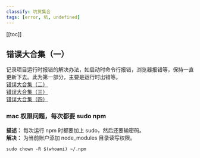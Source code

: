```yaml
---
classify: 坑货集合
tags: [error, 坑, undefined]
---
```


[[toc]]

## 错误大合集（一）

记录项目运行时报错的解决办法，如启动时命令行报错，浏览器报错等，保持一直更新下去。此为第一部分，主要是运行时出错等。  
[错误大合集（二）](./错误大合集（二）.md)  
[错误大合集（三）](./错误大合集（三）.md)  
[错误大合集（四）](./错误大合集（四）.md)

### mac 权限问题，每次都要 sudo npm

**描述：** 每次运行 npm 时都要加上 sudo，然后还要输密码。  
**解决：** 为当前账户添加 node_modules 目录读写权限。

```
sudo chown -R $(whoami) ~/.npm
```
